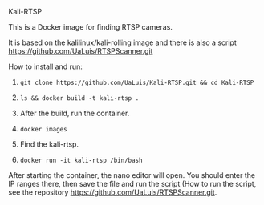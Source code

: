 Kali-RTSP

This is a Docker image for finding RTSP cameras.

It is based on the kalilinux/kali-rolling image and there is also a script https://github.com/UaLuis/RTSPScanner.git

How to install and run:

1. ```git clone https://github.com/UaLuis/Kali-RTSP.git && cd Kali-RTSP```

2. ```ls && docker build -t kali-rtsp .```

3. After the build, run the container.

4. ```docker images```

5. Find the kali-rtsp.

6. ```docker run -it kali-rtsp /bin/bash```

After starting the container, the nano editor will open. You should enter the IP ranges there, then save the file and run the script (How to run the script, see the repository https://github.com/UaLuis/RTSPScanner.git.